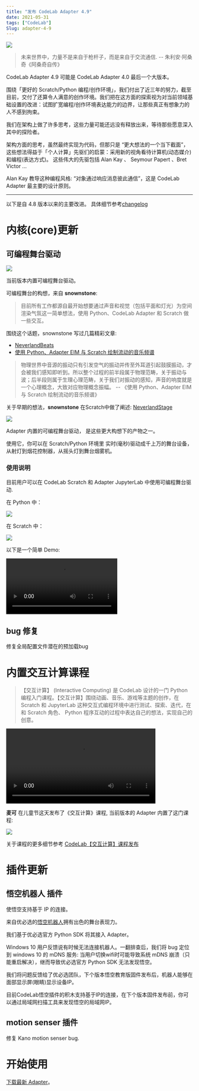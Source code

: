 ```yaml
---
title: "发布 CodeLab Adapter 4.9"
date: 2021-05-31
tags: ["CodeLab"]
Slug: adapter-4-9
---
```


![](/img/50dc3e6b9a9cf7582741c8e7a47178d7.png)

>  未来世界中，力量不是来自于枪杆子，而是来自于交流通信.  -- 朱利安·阿桑奇《阿桑奇自传》

CodeLab Adapter 4.9 可能是 CodeLab Adapter 4.0 最后一个大版本。

围绕「更好的 Scratch/Python 编程/创作环境」，我们付出了近三年的努力，截至目前，交付了还算令人满意的创作环境。我们把在这方面的探索视为对当前领域基础设置的改进：试图扩宽编程/创作环境表达能力的边界，让那些真正有想象力的人不感到拘束。

我们在架构上做了许多思考，这些力量可能还远没有释放出来，等待那些愿意深入其中的探险者。

架构方面的思考，虽然最终实现为代码，但那只是 “更大想法的一个当下截面”，这些想法得益于「个人计算」先驱们的启蒙：采用新的视角看待计算机(动态媒介)和编程(表达方式)。 这些伟大的先驱包括 Alan Kay 、 Seymour Papert 、Bret Victor ...

Alan Kay 教导这种编程风格: “对象通过响应消息彼此通信”，这是 CodeLab Adapter 最主要的设计原则。

---

以下是自 4.8 版本以来的主要改进。 具体细节参考[changelog](https://adapter.codelab.club/changelog/)

<!--truncate-->

# 内核(core)更新

## 可编程舞台驱动

![](/img/1c72f84eff767f3baf7fa69be2e291db.png)

当前版本内置可编程舞台驱动。

可编程舞台的构想，来自 **snownstone**:

>  目前所有工作都源自最开始想要通过声音和视觉（包括平面和灯光）为空间渲染气氛这一简单想法，使用 Python、CodeLab Adapter 和 Scratch 做一些交互。

围绕这个话题，snownstone 写过几篇精彩文章:

*  [NeverlandBeats](https://www.codelab.club/blog/2021/04/08/neverlandsle/)
*  [使用 Python、Adapter EIM 与 Scratch 绘制流动的音乐频谱](https://www.codelab.club/blog/2021/03/30/livespectrogram/)

>  物理世界中音源的振动只有引发空气的振动并传至外耳道引起鼓膜振动，才会被我们感知即听到。所以整个过程的前半段属于物理范畴，关于振动与波；后半段则属于生理心理范畴，关于我们对振动的感知，声音的响度就是一个心理概念，大致对应物理概念振幅。 -- 《使用 Python、Adapter EIM 与 Scratch 绘制流动的音乐频谱》

关于早期的想法，**snownstone** 在Scratch中做了阐述: [NeverlandStage](https://addon.codelab.club/fullscreen.html?size=640x360#12223)

![](/img/80db02b5bb4c378801613460950f1de9.png)

Adapter 内置的可编程舞台驱动， 是这些更大构想下的产物之一。

使用它，你可以在 Scratch/Python 环境里 实时(毫秒)驱动成千上万的舞台设备，从射灯到烟花控制器，从摇头灯到舞台烟雾机。

### 使用说明
目前用户可以在 CodeLab Scratch 和 Adapter JupyterLab 中使用可编程舞台驱动.

在 Python 中：

![](/img/fd8332642fe7a6ef3e7186056590f39a.png)

在 Scratch 中：

![](/img/6881174ec209c78b64602d135647f14e.png)

以下是一个简单 Demo:

<video src="https://adapter.codelab.club/video/953a942766fea94daeb98acbeb7aaf.MP4#t=0.001" controls="controls"></video>

## bug 修复
修复全局配置文件潜在的预加载bug

# 内置交互计算课程

> 【交互计算】 (Interactive Computing) 是 CodeLab 设计的一门 Python 编程入门课程。【交互计算】围绕动画、音乐、游戏等主题的创作，在 Scratch 和 JupyterLab 这种交互式编程环境中进行测试、探索、迭代，在和 Scratch 角色、 Python 程序互动的过程中表达自己的想法，实现自己的创意。


<video width='80%' src="https://adapter.codelab.club/video/0-课程介绍.mp4" controls="controls"></video>


**麦可** 在儿童节这天发布了《交互计算》课程, 当前版本的 Adapter 内置了这门课程:

![](/img/689837640c625e83eb0efd7b6d5560b7.png)

关于课程的更多细节参考 [CodeLab【交互计算】课程发布](https://www.codelab.club/blog/2021/06/01/interactivecomputing/)

# 插件更新

## 悟空机器人 插件

使悟空支持基于 IP 的连接。

来自优必选的[悟空机器人](http://docs.ubtrobot.com/alphamini/python-sdk/guide.html)拥有出色的舞台表现力。

我们基于优必选官方 Python SDK 将其接入 Adapter。 

Windows 10 用户反馈说有时候无法连接机器人。一翻排查后，我们将 bug 定位到 windows 10 的 mDNS 服务: 当用户切换wifi时可能导致系统 mDNS 崩溃（只能重启解决），继而导致优必选官方 Python  SDK 无法发现悟空。

我们将问题反馈给了优必选团队，下个版本悟空教育版固件发布后，机器人能够在面部显示屏(眼睛)显示设备IP。

目前CodeLab悟空插件的积木支持基于IP的连接，在下个版本固件发布前，你可以通过局域网扫描工具来发现悟空的局域网IP。

## motion senser 插件

修复 Kano motion senser bug.


# 开始使用

[下载最新 Adapter](https://adapter.codelab.club/get_start/gs_install/)。
